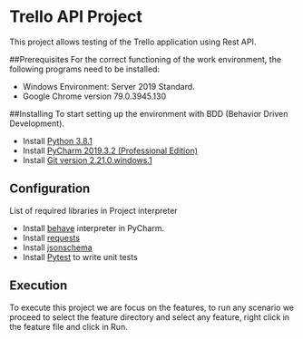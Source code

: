 # Trello API Project
This project allows testing of the Trello application using Rest API.

##Prerequisites
For the correct functioning of the work environment, the following programs need to be installed:
* Windows Environment: Server 2019 Standard.
* Google Chrome version 79.0.3945.130

##Installing
To start setting up the environment with BDD (Behavior Driven Development).
* Install [Python 3.8.1](https://www.python.org/downloads/)
* Install [PyCharm 2019.3.2 (Professional Edition)](https://www.jetbrains.com/es-es/pycharm/download/#section=windows) 
* Install [Git version 2.21.0.windows.1](https://git-scm.com/download/win)

## Configuration
List of required libraries in Project interpreter
* Install [behave](https://behave.readthedocs.io/en/stable/) interpreter in PyCharm.
* Install [requests](https://pypi.org/project/requests/)
* Install [jsonschema](https://pypi.org/project/jsonschema/)
* Install [Pytest](https://docs.pytest.org/en/latest/getting-started.html) to write unit tests

## Execution
To execute this project we are focus on the features, to run any scenario we proceed to select the feature directory and select any feature, right click in the feature file and click in Run.


